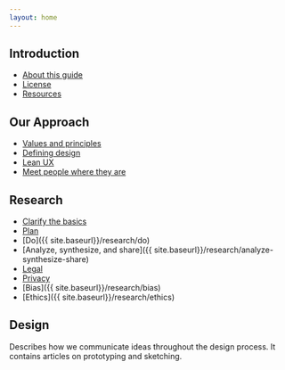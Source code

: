 ```yaml
---
layout: home
---
```


## Introduction

- [About this guide]({{site.baseurl}}/about/)
- [License]()
- [Resources]()

## Our Approach

- [Values and principles]({{site.baseurl}}/our-approach/values-and-principles)
- [Defining design]({{site.baseurl}}/our-approach/defining-design) 
- [Lean UX]({{site.baseurl}}/our-approach/lean/)
- [Meet people where they are]({{site.baseurl}}/our-approach/meet-people-where-they-are/)

## Research

- [Clarify the basics]({{site.baseurl}}/research/basics/) 
- [Plan]({{site.baseurl}}/research/plan/)
- [Do]({{ site.baseurl}}/research/do)
- [Analyze, synthesize, and share]({{ site.baseurl}}/research/analyze-synthesize-share)
- [Legal]({{site.baseurl}}/research/legal/) 
- [Privacy]({{site.baseurl}}/research/privacy/)
- [Bias]({{ site.baseurl}}/research/bias)
- [Ethics]({{ site.baseurl}}/research/ethics)

## Design

Describes how we communicate ideas throughout the design process. It contains articles on prototyping and sketching.